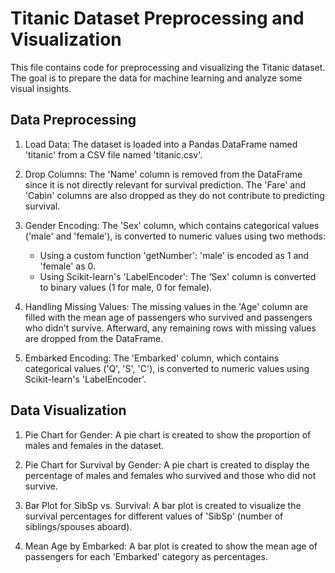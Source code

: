 # Titanic Dataset Preprocessing and Visualization

This file contains code for preprocessing and visualizing the Titanic dataset. The goal is to prepare the data for machine learning and analyze some visual insights.

## Data Preprocessing

1. Load Data: The dataset is loaded into a Pandas DataFrame named 'titanic' from a CSV file named 'titanic.csv'.

2. Drop Columns: The 'Name' column is removed from the DataFrame since it is not directly relevant for survival prediction. The 'Fare' and 'Cabin' columns are also dropped as they do not contribute to predicting survival.

3. Gender Encoding: The 'Sex' column, which contains categorical values ('male' and 'female'), is converted to numeric values using two methods:
   - Using a custom function 'getNumber': 'male' is encoded as 1 and 'female' as 0.
   - Using Scikit-learn's 'LabelEncoder': The 'Sex' column is converted to binary values (1 for male, 0 for female).

4. Handling Missing Values: The missing values in the 'Age' column are filled with the mean age of passengers who survived and passengers who didn't survive. Afterward, any remaining rows with missing values are dropped from the DataFrame.

5. Embarked Encoding: The 'Embarked' column, which contains categorical values ('Q', 'S', 'C'), is converted to numeric values using Scikit-learn's 'LabelEncoder'.

## Data Visualization

1. Pie Chart for Gender: A pie chart is created to show the proportion of males and females in the dataset.

2. Pie Chart for Survival by Gender: A pie chart is created to display the percentage of males and females who survived and those who did not survive.

3. Bar Plot for SibSp vs. Survival: A bar plot is created to visualize the survival percentages for different values of 'SibSp' (number of siblings/spouses aboard).

4. Mean Age by Embarked: A bar plot is created to show the mean age of passengers for each 'Embarked' category as percentages.

